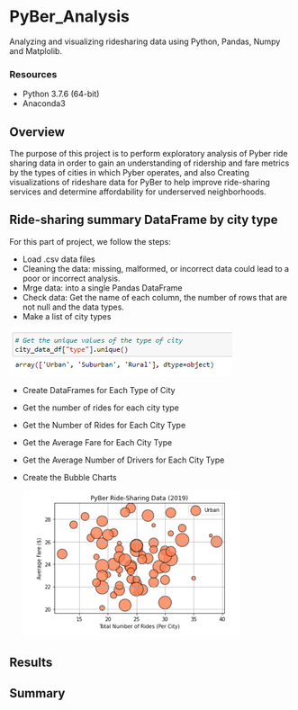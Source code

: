 # PyBer_Analysis
Analyzing and visualizing ridesharing data using Python, Pandas, Numpy and Matplolib.

### Resources

  - Python 3.7.6 (64-bit)
  - Anaconda3 

## Overview

The purpose of this project is to perform exploratory analysis of Pyber ride sharing data in order to gain an understanding of ridership and fare metrics by the types of cities in which Pyber operates, and also Creating visualizations of rideshare data for PyBer to help improve ride-sharing services and determine affordability for underserved neighborhoods.

## Ride-sharing summary DataFrame by city type
For this part of project, we follow the steps:
  - Load .csv data files
  - Cleaning the data: missing, malformed, or incorrect data could lead to a poor or incorrect analysis.
  - Mrge data: into a single Pandas DataFrame
  - Check data: Get the name of each column, the number of rows that are not null and the data types.
  - Make a list of city types
  
   ![01.png](images/01.png)
   
  - Create DataFrames for Each Type of City
  - Get the number of rides for each city type
  - Get the Number of Rides for Each City Type
  - Get the Average Fare for Each City Type
  - Get the Average Number of Drivers for Each City Type
  - Create the Bubble Charts
  
    ![02.png](images/02.png)



## Results

## Summary
